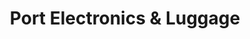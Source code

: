 ---
title: "Port Electronics & Luggage"
url: /juneau/port-electronics-und-luggage/
shop: Warenhaus
---